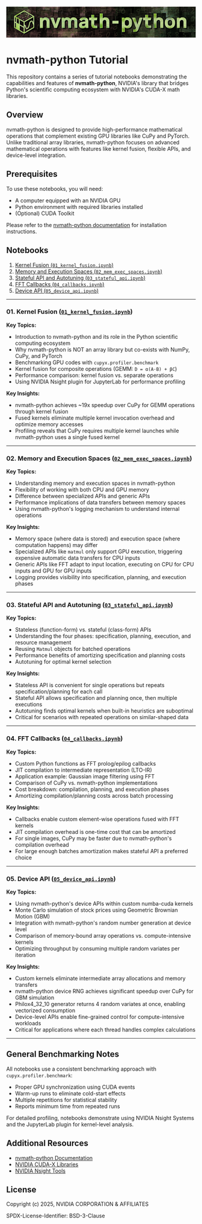 ![nvmath-python](_assets/nvmath_head_panel@0.25x.png)

# nvmath-python Tutorial

This repository contains a series of tutorial notebooks demonstrating the capabilities and features of **nvmath-python**, NVIDIA's library that bridges Python's scientific computing ecosystem with NVIDIA's CUDA-X math libraries.

## Overview

nvmath-python is designed to provide high-performance mathematical operations that complement existing GPU libraries like CuPy and PyTorch. Unlike traditional array libraries, nvmath-python focuses on advanced mathematical operations with features like kernel fusion, flexible APIs, and device-level integration.

## Prerequisites

To use these notebooks, you will need:
- A computer equipped with an NVIDIA GPU
- Python environment with required libraries installed
- (Optional) CUDA Toolkit

Please refer to the [nvmath-python documentation](https://docs.nvidia.com/cuda/nvmath-python/0.2.1/installation.html#install-nvmath-python) for installation instructions.

## Notebooks

1. [Kernel Fusion (`01_kernel_fusion.ipynb`)](#01-kernel-fusion-01_kernel_fusionipynb)
2. [Memory and Execution Spaces (`02_mem_exec_spaces.ipynb`)](#02-memory-and-execution-spaces-02_mem_exec_spacesipynb)
3. [Stateful API and Autotuning (`03_stateful_api.ipynb`)](#03-stateful-api-and-autotuning-03_stateful_apiipynb)
4. [FFT Callbacks (`04_callbacks.ipynb`)](#04-fft-callbacks-04_callbacksipynb)
5. [Device API (`05_device_api.ipynb`)](#05-device-api-05_device_apiipynb)

---

### 01. Kernel Fusion ([`01_kernel_fusion.ipynb`](01_kernel_fusion.ipynb))

**Key Topics:**
- Introduction to nvmath-python and its role in the Python scientific computing ecosystem
- Why nvmath-python is NOT an array library but co-exists with NumPy, CuPy, and PyTorch
- Benchmarking GPU codes with `cupyx.profiler.benchmark`
- Kernel fusion for composite operations (GEMM: `D = α(A·B) + βC`)
- Performance comparison: kernel fusion vs. separate operations
- Using NVIDIA Nsight plugin for JupyterLab for performance profiling

**Key Insights:**
- nvmath-python achieves ~19x speedup over CuPy for GEMM operations through kernel fusion
- Fused kernels eliminate multiple kernel invocation overhead and optimize memory accesses
- Profiling reveals that CuPy requires multiple kernel launches while nvmath-python uses a single fused kernel

---

### 02. Memory and Execution Spaces ([`02_mem_exec_spaces.ipynb`](02_mem_exec_spaces.ipynb))

**Key Topics:**
- Understanding memory and execution spaces in nvmath-python
- Flexibility of working with both CPU and GPU memory
- Difference between specialized APIs and generic APIs 
- Performance implications of data transfers between memory spaces
- Using nvmath-python's logging mechanism to understand internal operations

**Key Insights:**
- Memory space (where data is stored) and execution space (where computation happens) may differ
- Specialized APIs like `matmul` only support GPU execution, triggering expensive automatic data transfers for CPU inputs 
- Generic APIs like FFT adapt to input location, executing on CPU for CPU inputs and GPU for GPU inputs
- Logging provides visibility into specification, planning, and execution phases

---

### 03. Stateful API and Autotuning ([`03_stateful_api.ipynb`](03_stateful_api.ipynb))

**Key Topics:**
- Stateless (function-form) vs. stateful (class-form) APIs
- Understanding the four phases: specification, planning, execution, and resource management
- Reusing `Matmul` objects for batched operations
- Performance benefits of amortizing specification and planning costs
- Autotuning for optimal kernel selection

**Key Insights:**
- Stateless API is convenient for single operations but repeats specification/planning for each call
- Stateful API allows specification and planning once, then multiple executions 
- Autotuning finds optimal kernels when built-in heuristics are suboptimal 
- Critical for scenarios with repeated operations on similar-shaped data

---

### 04. FFT Callbacks ([`04_callbacks.ipynb`](04_callbacks.ipynb))

**Key Topics:**
- Custom Python functions as FFT prolog/epilog callbacks
- JIT compilation to intermediate representation (LTO-IR)
- Application example: Gaussian image filtering using FFT
- Comparison of CuPy vs. nvmath-python implementations
- Cost breakdown: compilation, planning, and execution phases
- Amortizing compilation/planning costs across batch processing

**Key Insights:**
- Callbacks enable custom element-wise operations fused with FFT kernels
- JIT compilation overhead is one-time cost that can be amortized
- For single images, CuPy may be faster due to nvmath-python's compilation overhead
- For large enough batches amortization makes stateful API a preferred choice 

---

### 05. Device API ([`05_device_api.ipynb`](05_device_api.ipynb))

**Key Topics:**
- Using nvmath-python's device APIs within custom numba-cuda kernels
- Monte Carlo simulation of stock prices using Geometric Brownian Motion (GBM)
- Integration with nvmath-python's random number generation at device level
- Comparison of memory-bound array operations vs. compute-intensive kernels
- Optimizing throughput by consuming multiple random variates per iteration

**Key Insights:**
- Custom kernels eliminate intermediate array allocations and memory transfers
- nvmath-python device RNG achieves significant speedup over CuPy for GBM simulation
- Philox4_32_10 generator returns 4 random variates at once, enabling vectorized consumption
- Device-level APIs enable fine-grained control for compute-intensive workloads
- Critical for applications where each thread handles complex calculations

---

## General Benchmarking Notes

All notebooks use a consistent benchmarking approach with `cupyx.profiler.benchmark`:
- Proper GPU synchronization using CUDA events
- Warm-up runs to eliminate cold-start effects
- Multiple repetitions for statistical stability
- Reports minimum time from repeated runs

For detailed profiling, notebooks demonstrate using NVIDIA Nsight Systems and the JupyterLab plugin for kernel-level analysis.

## Additional Resources

- [nvmath-python Documentation](https://docs.nvidia.com/cuda/nvmath-python/)
- [NVIDIA CUDA-X Libraries](https://developer.nvidia.com/gpu-accelerated-libraries)
- [NVIDIA Nsight Tools](https://developer.nvidia.com/nsight-systems)

## License

Copyright (c) 2025, NVIDIA CORPORATION & AFFILIATES

SPDX-License-Identifier: BSD-3-Clause

